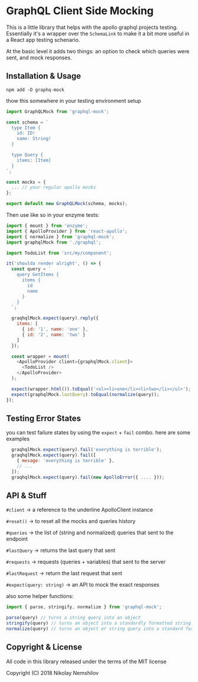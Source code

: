 # GraphQL Client Side Mocking

This is a little library that helps with the apollo graphql projects testing.
Essentially it's a wrapper over the `SchemaLink` to make it a bit more useful
in a React app testing schenario.

At the basic level it adds two things: an option to check which queries were
sent, and mock responses.

## Installation & Usage

```
npm add -D graphq-mock
```

thow this somewhere in your testing environment setup

```js
import GraphQLMock from 'graphql-mock';

const schema = `
  type Item {
    id: ID!
    name: String!
  }

  type Query {
    items: [Item]
  }
`;

const mocks = {
  ... // your regular apollo mocks
};

export default new GraphQLMock(schema, mocks);
```

Then use like so in your enzyme tests:

```js
import { mount } from 'enzyme';
import { ApolloProvider } from 'react-apollo';
import { normalize } from 'graphql-mock';
import graphqlMock from './graphql';

import TodoList from 'src/my/component';

it('shoulda render alright', () => {
  const query = `
    query GetItems {
      items {
        id
        name
      }
    }
  `;

  graqhqlMock.expect(query).reply({
    items: [
      { id: '1', name: 'one' },
      { id: '2', name: 'two' }
    ]
  });

  const wrapper = mount(
    <ApolloProvider client={graphqlMock.client}>
      <TodoList />
    </ApolloProvider>
  );

  expect(wrapper.html()).toEqual('<ul><li>one</li><li>two</li></ul>');
  expect(graphqlMock.lastQuery).toEqual(normalize(query));
});
```

## Testing Error States

you can test failure states by using the `expect` + `fail` combo. here are some examples

```js
  graqhqlMock.expect(query).fail('everything is terrible');
  graqhqlMock.expect(query).fail([
    { mesage: 'everything is terrible' },
    // ...
  ]);
  graqhqlMock.expect(query).fail(new ApolloError({ .... }));
```


## API & Stuff

`#client` -> a reference to the underline ApolloClient instance

`#reset()` -> to reset all the mocks and queries history

`#queries` -> the list of (string and normalized) queries that sent to the endpoint

`#lastQuery` -> returns the last query that sent

`#requests` -> requests (queries + variables) that sent to the server

`#lastRequest` -> return the last request that sent

`#expect(query: string)` -> an API to mock the exact responses

also some helper functions:

```js
import { parse, stringify, normalize } from 'graphql-mock';

parse(query) // turns a string query into an object
stringify(query) // turns an object into a standardly formatted string query
normalize(query) // turns an object or string query into a standard formatted string query
```

## Copyright & License

All code in this library released under the terms of the MIT license

Copyright (C) 2018 Nikolay Nemshilov
